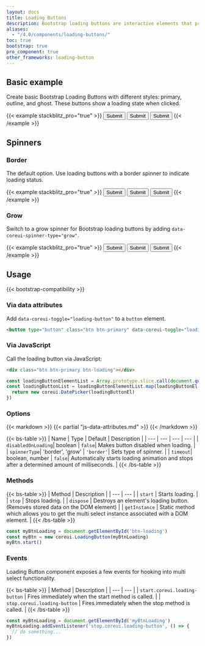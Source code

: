 ```yaml
---
layout: docs
title: Loading Buttons
description: Bootstrap loading buttons are interactive elements that provide visual feedback to users, indicating that an action is being processed. These buttons typically display a loading spinner or animation.
aliases:
  - "/4.0/components/loading-buttons/"
toc: true
bootstrap: true
pro_component: true
other_frameworks: loading-button
---
```


## Basic example

Create basic Bootstrap Loading Buttons with different styles: primary, outline, and ghost. These buttons show a loading state when clicked.

{{< example stackblitz_pro="true" >}}
<button type="button" class="btn btn-primary" data-coreui-timeout="2000" data-coreui-toggle="loading-button">Submit</button>
<button type="button" class="btn btn-outline-primary" data-coreui-toggle="loading-button">Submit</button>
<button type="button" class="btn btn-ghost-primary" data-coreui-toggle="loading-button">Submit</button>
{{< /example >}}

## Spinners

### Border

The default option. Use loading buttons with a border spinner to indicate loading status.

{{< example stackblitz_pro="true" >}}
<button type="button" class="btn btn-info" data-coreui-toggle="loading-button">Submit</button>
<button type="button" class="btn btn-outline-success" data-coreui-toggle="loading-button">Submit</button>
<button type="button" class="btn btn-ghost-warning" data-coreui-toggle="loading-button">Submit</button>
{{< /example >}}

### Grow

Switch to a grow spinner for Bootstrap loading buttons by adding `data-coreui-spinner-type="grow"`.

{{< example stackblitz_pro="true" >}}
<button type="button" class="btn btn-info" data-coreui-spinner-type="grow" data-coreui-toggle="loading-button">Submit</button>
<button type="button" class="btn btn-outline-success" data-coreui-spinner-type="grow" data-coreui-toggle="loading-button">Submit</button>
<button type="button" class="btn btn-ghost-warning" data-coreui-spinner-type="grow" data-coreui-toggle="loading-button">Submit</button>
{{< /example >}}


## Usage

{{< bootstrap-compatibility >}}

### Via data attributes

Add `data-coreui-toggle="loading-button"` to a `button` element.

```html
<button type="button" class="btn btn-primary" data-coreui-toggle="loading-button">Submit</button>
```

### Via JavaScript

Call the loading button via JavaScript:

```html
<div class="btn btn-primary btn-loading"></div>
```

```js
const loadingButtonElementList = Array.prototype.slice.call(document.querySelectorAll('.btn-loading'))
const loadingButtonList = loadingButtonElementList.map(loadingButtonEl => {
  return new coreui.DatePicker(loadingButtonEl)
})
```

### Options

{{< markdown >}}
{{< partial "js-data-attributes.md" >}}
{{< /markdown >}}

{{< bs-table >}}
| Name | Type | Default | Description |
| --- | --- | --- | --- |
| `disabledOnLoading`| boolean | `false`| Makes button disabled when loading. |
| `spinnerType`| 'border', 'grow' | `'border'`| Sets type of spinner. |
| `timeout`| boolean, number | `false`| Automatically starts loading animation and stops after a determined amount of milliseconds. |
{{< /bs-table >}}

### Methods
{{< bs-table >}}
| Method | Description |
| --- | --- |
| `start` | Starts loading. |
| `stop` | Stops loading. |
| `dispose` | Destroys an element's loading button. (Removes stored data on the DOM element) |
| `getInstance` | Static method which allows you to get the multi select instance associated with a DOM element. |
{{< /bs-table >}}

```js
const myBtnLoading = document.getElementById('btn-loading')
const myBtn = new coreui.LoadingButton(myBtnLoading)
myBtn.start()
```

### Events

Loading Button component exposes a few events for hooking into multi select functionality.

{{< bs-table >}}
| Method | Description |
| --- | --- |
| `start.coreui.loading-button` | Fires immediately when the start method is called. |
| `stop.coreui.loading-button` | Fires immediately when the stop method is called. |
{{< /bs-table >}}


```js
const myBtnLoading = document.getElementById('myBtnLoading')
myBtnLoading.addEventListener('stop.coreui.loading-button', () => {
  // do something...
})
```
